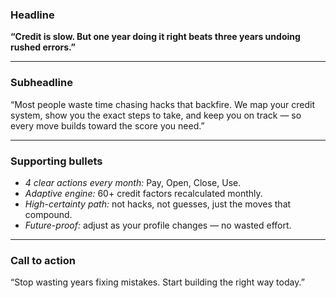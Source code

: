 ### Headline

**“Credit is slow. But one year doing it right beats three years undoing rushed errors.”**

---

### Subheadline

“Most people waste time chasing hacks that backfire. We map your credit system, show you the exact steps to take, and keep you on track — so every move builds toward the score you need.”

---

### Supporting bullets

* *4 clear actions every month:* Pay, Open, Close, Use.
* *Adaptive engine:* 60+ credit factors recalculated monthly.
* *High-certainty path:* not hacks, not guesses, just the moves that compound.
* *Future-proof:* adjust as your profile changes — no wasted effort.

---

### Call to action

“Stop wasting years fixing mistakes. Start building the right way today.”
